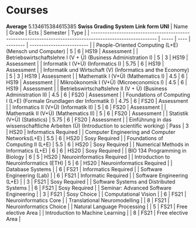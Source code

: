 # Courses
**Average** 5.134615384615385
**Swiss Grading System**
**Link form UNI**
| Name                                                                                                       | Grade | Ects | Semester | Type                      |
| ---------------------------------------------------------------------------------------------------------- | ----- | ---- | -------- | ------------------------- |
| People-Oriented Computing (L+E) (Mensch und Computer)                                                      | 5     | 6    | HS19     | Assessment                |
| Betriebswirtschaftslehre I (V + Ü) (Business Administration I)                                             | 5     | 3    | HS19     | Assessment                |
| Informatik I (V+Ü) (Informatics I)                                                                         | 5.75  | 6    | HS19     | Assessment                |
| Informatik und Wirtschaft (V) (Informatics and the Economy)                                                | 5     | 3    | HS19     | Assessment                |
| Mathematik I (V+Ü) (Mathematics I)                                                                         | 4.5   | 6    | HS19     | Assessment                |
| Mikroökonomik I (V+Ü) (Microeconomics I)                                                                   | 4.5   | 6    | HS19     | Assessment                |
| Betriebswirtschaftslehre II (V + Ü) (Business Administration II)                                           | 4.5   | 6    | FS20     | Assessment                |
| Foundations of Computing I (L+E) (Formale Grundlagen der Informatik I)                                     | 4.75  | 6    | FS20     | Assessment                |
| Informatics II (V+Ü) (Informatik II)                                                                       | 5     | 6    | FS20     | Assessment                |
| Mathematik II (V+Ü) (Mathematics II)                                                                       | 5     | 6    | FS20     | Assessment                |
| Statistik (V+Ü) (Statistics)                                                                               | 5.75  | 6    | FS20     | Assessment                |
| Einführung in das wissenschaftliche Arbeiten (Ü) (Introduction to scientific working)                      | Pass  | 3    | HS20     | Informatics Required      |
| Computer Engineering and Computer Networks(L+E) | 5.5   | 6    | HS20     | Sosy Required             |
| Foundations of Computing II (L+E)                                                                          | 5.5   | 6    | HS20     | Sosy Required             |
| Numerical Methods in Informatics (L+E)                                                                     | 6     | 6    | HS20     | Sosy Required             |
| BIO 134 Programming in Biology                                                                             | 6     | 5    | HS20     | Neuroinformatics Required |
| Introduction to Neuroinformatics (ETH)                                                                     | 5     | 6    | HS20     | Neuroinformatics Required |
| Database Systems                                                                                           |       | 6    | FS21     | Informatics Required      |
| Software Engineering (Lab)                                                                                 |       | 6    | FS21     | Informatic Required       |
| Software Engineering (L+E)                                                                                 |       | 3    | FS21     | Sosy Required             |
| Software Systems and Distributed Systems                                                                   |       | 6    | FS21     | Sosy Required             |
| Seminar: Advanced Software Engineering                                                                     |       | 3    | FS21     | Sosy Choice               |
| Computational Vision                                                                                       |       | 6    | FS21     | Neuroinformatics Core     |
| Translational Neuromodelling                                                                               |       | 8    | FS21     | Neuroinformatics Choice   |
| Natural Language Processing                                                                                |       | 5    | FS21     | Free elective Area        |
| Introduction to Machine Learning                                                                           |       | 8    | FS21     | Free elective Area        |